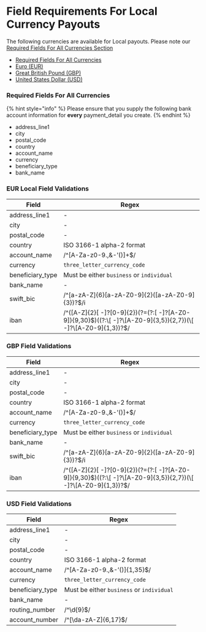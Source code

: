 # Field Requirements For Local Currency Payouts

The following currencies are available for Local payouts. Please note our [Required Fields For All Currencies Section](field-requirements-for-local-currency-payouts.md#required-fields-for-all-currencies)

* [Required Fields For All Currencies](field-requirements-for-local-currency-payouts.md#required-fields-for-all-currencies)
* [Euro (EUR)](field-requirements-for-local-currency-payouts.md#additional-eur-local-fields)
* [Great British Pound (GBP)](field-requirements-for-local-currency-payouts.md#additional-gbp-local-fields)
* [United States Dollar (USD)](field-requirements-for-local-currency-payouts.md#additional-usd-local-fields)

### Required Fields For All Currencies

{% hint style="info" %}
Please ensure that you supply the following bank account information for **every** payment\_detail you create.
{% endhint %}

* address\_line1
* city
* postal\_code
* country
* account\_name
* currency
* beneficiary\_type
* bank\_name

### EUR Local Field Validations

| Field             | Regex                                                                                                              |
| ----------------- | ------------------------------------------------------------------------------------------------------------------ |
| address\_line1    | -                                                                                                                  |
| city              | -                                                                                                                  |
| postal\_code      | -                                                                                                                  |
| country           | ISO 3166-1 alpha-2 format                                                                                          |
| account\_name     | /^\[A-Za-z0-9.,&-’()]+$/                                                                                           |
| currency          | `three_letter_currency_code`                                                                                       |
| beneficiary\_type | Must be either `business` or `individual`                                                                          |
| bank\_name        | -                                                                                                                  |
| swift\_bic        | /^\[a-zA-Z]{6}\[a-zA-Z0-9]{2}(\[a-zA-Z0-9]{3})?$/i                                                                 |
| iban              | /^(\[A-Z]{2}\[ -]?\[0-9]{2})(?=(?:\[ -]?\[A-Z0-9]){9,30}$)((?:\[ -]?\[A-Z0-9]{3,5}){2,7})(\[ -]?\[A-Z0-9]{1,3})?$/ |

### GBP Field Validations

| Field             | Regex                                                                                                              |
| ----------------- | ------------------------------------------------------------------------------------------------------------------ |
| address\_line1    | -                                                                                                                  |
| city              | -                                                                                                                  |
| postal\_code      | -                                                                                                                  |
| country           | ISO 3166-1 alpha-2 format                                                                                          |
| account\_name     | /^\[A-Za-z0-9.,&-’()]+$/                                                                                           |
| currency          | `three_letter_currency_code`                                                                                       |
| beneficiary\_type | Must be either `business` or `individual`                                                                          |
| bank\_name        | -                                                                                                                  |
| swift\_bic        | /^\[a-zA-Z]{6}\[a-zA-Z0-9]{2}(\[a-zA-Z0-9]{3})?$/i                                                                 |
| iban              | /^(\[A-Z]{2}\[ -]?\[0-9]{2})(?=(?:\[ -]?\[A-Z0-9]){9,30}$)((?:\[ -]?\[A-Z0-9]{3,5}){2,7})(\[ -]?\[A-Z0-9]{1,3})?$/ |

### USD Field Validations

| Field             | Regex                                     |
| ----------------- | ----------------------------------------- |
| address\_line1    | -                                         |
| city              | -                                         |
| postal\_code      | -                                         |
| country           | ISO 3166-1 alpha-2 format                 |
| account\_name     | /^\[A-Za-z0-9.,&-’()]{1,35}$/             |
| currency          | `three_letter_currency_code`              |
| beneficiary\_type | Must be either `business` or `individual` |
| bank\_name        | -                                         |
| routing\_number   | /^\d{9}$/                                 |
| account\_number   | /^\[\da-zA-Z]{6,17}$/                     |

